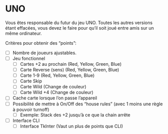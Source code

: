 # UNO
Vous êtes responsable du futur du jeu UNO. Toutes les autres versions étant effacées, vous devez le faire pour qu’il soit joué entre amis sur un même ordinateur.

Critères pour obtenir des “points”:
- [ ] Nombre de joueurs ajustables.
- [ ] Jeu fonctionnel
    - [ ] Cartes +2 au prochain  (Red, Yellow, Green, Blue)
    - [ ] Carte Reverse (sens)  (Red, Yellow, Green, Blue)
    - [ ] Carte 1-9 (Red, Yellow, Green, Blue)
    - [ ] Carte Skip
    - [ ] Carte Wild (Change de couleur)
    - [ ] Carte Wild +4 (Change de couleur)
- [ ] Cache carte lorsque l’on passe l’appareil
- [ ] Possibilité de mettre à On/Off des “house rules” (avec 1 moins une règle à pouvoir turnoff)
    - [ ] Exemple: Stack des +2 jusqu’à ce que la chain arrête
- [ ] Interface CLI
    - [ ] Interface TkInter (Vaut un plus de points que CLI)

